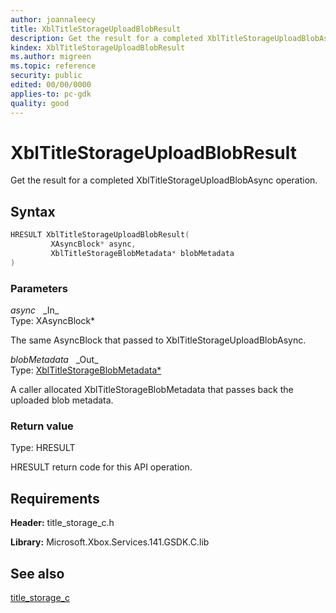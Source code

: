 ```yaml
---
author: joannaleecy
title: XblTitleStorageUploadBlobResult
description: Get the result for a completed XblTitleStorageUploadBlobAsync operation.
kindex: XblTitleStorageUploadBlobResult
ms.author: migreen
ms.topic: reference
security: public
edited: 00/00/0000
applies-to: pc-gdk
quality: good
---
```


# XblTitleStorageUploadBlobResult  

Get the result for a completed XblTitleStorageUploadBlobAsync operation.  

## Syntax  
  
```cpp
HRESULT XblTitleStorageUploadBlobResult(  
         XAsyncBlock* async,  
         XblTitleStorageBlobMetadata* blobMetadata  
)  
```  
  
### Parameters  
  
*async* &nbsp;&nbsp;\_In\_  
Type: XAsyncBlock*  
  
The same AsyncBlock that passed to XblTitleStorageUploadBlobAsync.  
  
*blobMetadata* &nbsp;&nbsp;\_Out\_  
Type: [XblTitleStorageBlobMetadata*](../structs/xbltitlestorageblobmetadata.md)  
  
A caller allocated XblTitleStorageBlobMetadata that passes back the uploaded blob metadata.  
  
  
### Return value  
Type: HRESULT
  
HRESULT return code for this API operation.
  
## Requirements  
  
**Header:** title_storage_c.h
  
**Library:** Microsoft.Xbox.Services.141.GSDK.C.lib
  
## See also  
[title_storage_c](../title_storage_c_members.md)  
  
  